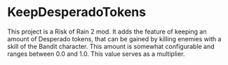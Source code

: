 # KeepDesperadoTokens
This project is a Risk of Rain 2 mod.
It adds the feature of keeping an amount of Desperado tokens, that can be gained by killing enemies with a skill of the Bandit character.
This amount is somewhat configurable and ranges between 0.0 and 1.0. This value serves as a multiplier.
